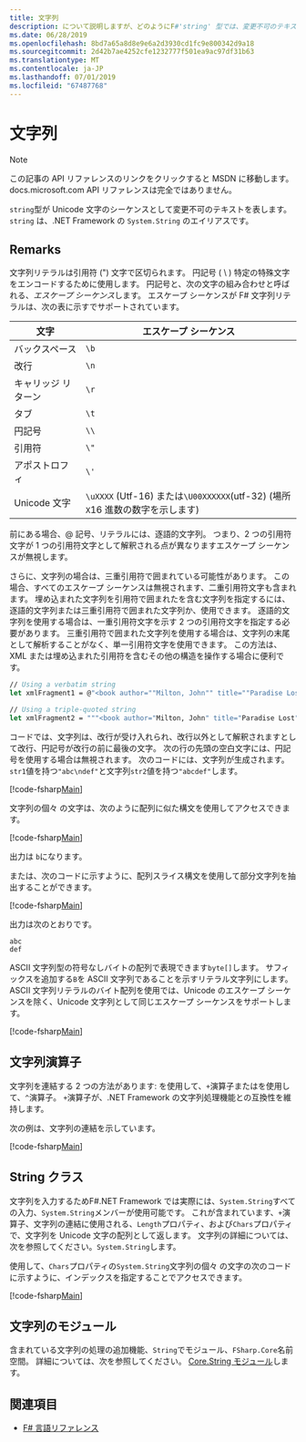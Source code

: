 ```yaml
---
title: 文字列
description: について説明しますが、どのようにF#'string' 型では、変更不可のテキストを表す Unicode 文字のシーケンスとして。
ms.date: 06/28/2019
ms.openlocfilehash: 8bd7a65a8d8e9e6a2d3930cd1fc9e800342d9a18
ms.sourcegitcommit: 2d42b7ae4252cfe1232777f501ea9ac97df31b63
ms.translationtype: MT
ms.contentlocale: ja-JP
ms.lasthandoff: 07/01/2019
ms.locfileid: "67487768"
---
```

# <a name="strings"></a>文字列

> [!NOTE]
> この記事の API リファレンスのリンクをクリックすると MSDN に移動します。  docs.microsoft.com API リファレンスは完全ではありません。

`string`型が Unicode 文字のシーケンスとして変更不可のテキストを表します。 `string` は、.NET Framework の `System.String` のエイリアスです。

## <a name="remarks"></a>Remarks

文字列リテラルは引用符 (") 文字で区切られます。 円記号 ( \\ ) 特定の特殊文字をエンコードするために使用します。 円記号と、次の文字の組み合わせと呼ばれる、*エスケープ シーケンス*します。 エスケープ シーケンスが F# 文字列リテラルは、次の表に示すでサポートされています。

|文字|エスケープ シーケンス|
|---------|---------------|
|バックスペース|`\b`|
|改行|`\n`|
|キャリッジ リターン|`\r`|
|タブ|`\t`|
|円記号|`\\`|
|引用符|`\"`|
|アポストロフィ|`\'`|
|Unicode 文字|`\uXXXX` (Utf-16) または`\U00XXXXXX`(utf-32) (場所`X`16 進数の数字を示します)|

前にある場合、@ 記号、リテラルには、逐語的文字列。 つまり、2 つの引用符文字が 1 つの引用符文字として解釈される点が異なりますエスケープ シーケンスが無視します。

さらに、文字列の場合は、三重引用符で囲まれている可能性があります。 この場合、すべてのエスケープ シーケンスは無視されます、二重引用符文字も含まれます。 埋め込まれた文字列を引用符で囲まれたを含む文字列を指定するには、逐語的文字列または三重引用符で囲まれた文字列か、使用できます。 逐語的文字列を使用する場合は、一重引用符文字を示す 2 つの引用符文字を指定する必要があります。 三重引用符で囲まれた文字列を使用する場合は、文字列の末尾として解析することがなく、単一引用符文字を使用できます。 この方法は、XML または埋め込まれた引用符を含むその他の構造を操作する場合に便利です。

```fsharp
// Using a verbatim string
let xmlFragment1 = @"<book author=""Milton, John"" title=""Paradise Lost"">"

// Using a triple-quoted string
let xmlFragment2 = """<book author="Milton, John" title="Paradise Lost">"""
```

コードでは、文字列は、改行が受け入れられ、改行以外として解釈されますとして改行、円記号が改行の前に最後の文字。 次の行の先頭の空白文字には、円記号を使用する場合は無視されます。 次のコードには、文字列が生成されます。`str1`値を持つ`"abc\ndef"`と文字列`str2`値を持つ`"abcdef"`します。

[!code-fsharp[Main](../../../samples/snippets/fsharp/lang-ref-1/snippet1001.fs)]

文字列の個々 の文字は、次のように配列に似た構文を使用してアクセスできます。

[!code-fsharp[Main](../../../samples/snippets/fsharp/lang-ref-1/snippet1002.fs)]

出力は `b`になります。

または、次のコードに示すように、配列スライス構文を使用して部分文字列を抽出することができます。

[!code-fsharp[Main](../../../samples/snippets/fsharp/lang-ref-1/snippet1003.fs)]

出力は次のとおりです。

```
abc
def
```

ASCII 文字列型の符号なしバイトの配列で表現できます`byte[]`します。 サフィックスを追加する`B`を ASCII 文字列であることを示すリテラル文字列にします。 ASCII 文字列リテラルのバイト配列を使用では、Unicode のエスケープ シーケンスを除く、Unicode 文字列として同じエスケープ シーケンスをサポートします。

[!code-fsharp[Main](../../../samples/snippets/fsharp/lang-ref-1/snippet1004.fs)]

## <a name="string-operators"></a>文字列演算子

文字列を連結する 2 つの方法があります: を使用して、`+`演算子またはを使用して、`^`演算子。 `+`演算子が、.NET Framework の文字列処理機能との互換性を維持します。

次の例は、文字列の連結を示しています。

[!code-fsharp[Main](../../../samples/snippets/fsharp/lang-ref-1/snippet1006.fs)]

## <a name="string-class"></a>String クラス

文字列を入力するためF#.NET Framework では実際には、`System.String`すべての入力、`System.String`メンバーが使用可能です。 これが含まれています、`+`演算子、文字列の連結に使用される、`Length`プロパティ、および`Chars`プロパティで、文字列を Unicode 文字の配列として返します。 文字列の詳細については、次を参照してください。`System.String`します。

使用して、`Chars`プロパティの`System.String`文字列の個々 の文字の次のコードに示すように、インデックスを指定することでアクセスできます。

[!code-fsharp[Main](../../../samples/snippets/fsharp/lang-ref-1/snippet1005.fs)]

## <a name="string-module"></a>文字列のモジュール

含まれている文字列の処理の追加機能、`String`でモジュール、`FSharp.Core`名前空間。 詳細については、次を参照してください。 [Core.String モジュール](https://msdn.microsoft.com/visualfsharpdocs/conceptual/core.string-module-%5bfsharp%5d)します。

## <a name="see-also"></a>関連項目

- [F# 言語リファレンス](index.md)
